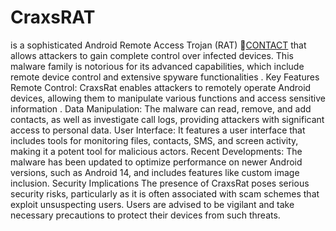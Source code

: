 # CraxsRAT
is a sophisticated Android Remote Access Trojan (RAT)
📁[CONTACT](https://t.me/EvLFDEV_v7)
that allows attackers to gain complete control over infected devices. This malware family is notorious for its advanced capabilities, which include remote device control and extensive spyware functionalities 
.
Key Features
Remote Control: CraxsRat enables attackers to remotely operate Android devices, allowing them to manipulate various functions and access sensitive information 
.
Data Manipulation: The malware can read, remove, and add contacts, as well as investigate call logs, providing attackers with significant access to personal data.
User Interface: It features a user interface that includes tools for monitoring files, contacts, SMS, and screen activity, making it a potent tool for malicious actors.
Recent Developments: The malware has been updated to optimize performance on newer Android versions, such as Android 14, and includes features like custom image inclusion.
Security Implications
The presence of CraxsRat poses serious security risks, particularly as it is often associated with scam schemes that exploit unsuspecting users. Users are advised to be vigilant and take necessary precautions to protect their devices from such threats.
